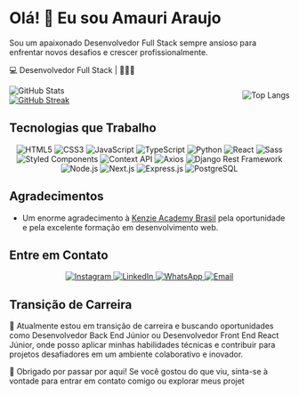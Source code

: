 
# Olá! 👋 Eu sou Amauri Araujo

Sou um apaixonado Desenvolvedor Full Stack sempre ansioso para enfrentar novos desafios e crescer profissionalmente.

💻 Desenvolvedor Full Stack | 🚀🚀🚀

<div align="center" style="display:flex; align-items:center; justify-content:space-between;">
  <div style="display: flex; justify-content: space-between;  flex-direction:column; align-items: start;">
    <img src="https://github-readme-stats.vercel.app/api?username=AmauriAraujojr&theme=transparent&bg_color=000&border_color=30A3DC&show_icons=true&icon_color=30A3DC&title_color=E94D5F&text_color=FFF" alt="GitHub Stats"/>
    <a href="https://git.io/streak-stats">
      <img src="https://streak-stats.demolab.com/?user=AmauriAraujojr&theme=bear&background=000&border=30A3DC&dates=FFF" alt="GitHub Streak"/>
    </a>
  </div>
  <img src="https://github-readme-stats-git-masterrstaa-rickstaa.vercel.app/api/top-langs/?username=AmauriAraujojr&bg_color=000&border_color=30A3DC&title_color=E94D5F&text_color=FFF" alt="Top Langs"/>
</div>

## Tecnologias que Trabalho

<div align="center">
  <img src="https://img.shields.io/badge/HTML5-000?style=for-the-badge&logo=html5" alt="HTML5"/>
  <img src="https://img.shields.io/badge/CSS3-000?style=for-the-badge&logo=css3&logoColor=264CE4" alt="CSS3"/>
  <img src="https://img.shields.io/badge/JavaScript-000?style=for-the-badge&logo=javascript" alt="JavaScript"/>
  <img src="https://img.shields.io/badge/TypeScript-000?style=for-the-badge&logo=typescript" alt="TypeScript"/>
  <img src="https://img.shields.io/badge/Python-000?style=for-the-badge&logo=python" alt="Python"/>
  <img src="https://img.shields.io/badge/React-000?style=for-the-badge&logo=react" alt="React"/>
  <img src="https://img.shields.io/badge/Sass-000?style=for-the-badge&logo=sass" alt="Sass"/>
  <img src="https://img.shields.io/badge/Styled_Components-000?style=for-the-badge&logo=styled-components" alt="Styled Components"/>
  <img src="https://img.shields.io/badge/Context_API-000?style=for-the-badge&logo=react" alt="Context API"/>
  <img src="https://img.shields.io/badge/Axios-000?style=for-the-badge&logo=axios" alt="Axios"/>
  <img src="https://img.shields.io/badge/Django_Rest_Framework-000?style=for-the-badge&logo=django" alt="Django Rest Framework"/>
  <img src="https://img.shields.io/badge/Node.js-000?style=for-the-badge&logo=node.js" alt="Node.js"/>
  <img src="https://img.shields.io/badge/Next.js-000?style=for-the-badge&logo=next.js" alt="Next.js"/>
  <img src="https://img.shields.io/badge/Express.js-000?style=for-the-badge&logo=express" alt="Express.js"/>
  <img src="https://img.shields.io/badge/PostgreSQL-000?style=for-the-badge&logo=postgresql" alt="PostgreSQL"/>
</div>



## Agradecimentos

- Um enorme agradecimento à [Kenzie Academy Brasil](https://kenzie.com.br/) pela oportunidade e pela excelente formação em desenvolvimento web.

## Entre em Contato

<div align="center">
  <a href="https://www.instagram.com/amaurijr35/">
    <img src="https://img.shields.io/badge/Instagram-000?style=for-the-badge&logo=instagram" alt="Instagram"/>
  </a>
  <a href="https://www.linkedin.com/in/amauriaraujojr/">
    <img src="https://img.shields.io/badge/LinkedIn-000?style=for-the-badge&logo=linkedin&logoColor=0E76A8" alt="LinkedIn"/>
  </a>
  <a href="https://api.whatsapp.com/send?phone=5535997392790&text=Hello%20Amauri,%20I%20found%20your%20GitHub%20profile%20and%20I'm%20interested%20in%20connecting%20with%20you.">
    <img src="https://img.shields.io/badge/WhatsApp-000?style=for-the-badge&logo=whatsapp&logoColor=25D366" alt="WhatsApp"/>
  </a>
  <a href="mailto:amauriaraujojr@yahoo.com.br">
    <img src="https://img.shields.io/badge/Email-000?style=for-the-badge&logo=gmail&logoColor=EA4335" alt="Email"/>
  </a>
</div>

## Transição de Carreira

🌱 Atualmente estou em transição de carreira e buscando oportunidades como Desenvolvedor Back End Júnior ou Desenvolvedor Front End React Júnior, onde posso aplicar minhas habilidades técnicas e contribuir para projetos desafiadores em um ambiente colaborativo e inovador.

👀 Obrigado por passar por aqui! Se você gostou do que viu, sinta-se à vontade para entrar em contato comigo ou explorar meus projet

